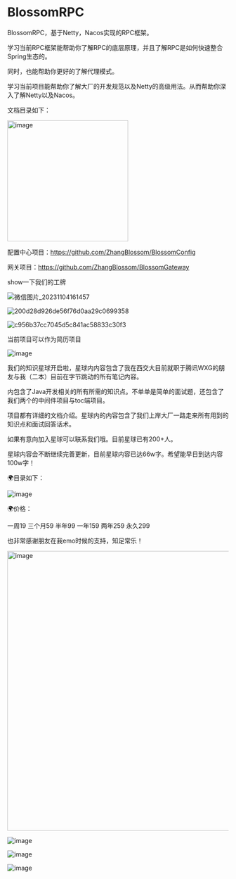 # BlossomRPC
BlossomRPC，基于Netty，Nacos实现的RPC框架。

学习当前RPC框架能帮助你了解RPC的底层原理，并且了解RPC是如何快速整合Spring生态的。

同时，也能帮助你更好的了解代理模式。

学习当前项目能帮助你了解大厂的开发规范以及Netty的高级用法。从而帮助你深入了解Netty以及Nacos。

文档目录如下：

<img width="275" alt="image" src="https://github.com/ZhangBlossom/BlossomRPC/assets/110703773/fa565f4c-99c1-46a9-b4c3-15456e4c9731">


配置中心项目：https://github.com/ZhangBlossom/BlossomConfig

网关项目：https://github.com/ZhangBlossom/BlossomGateway

show一下我们的工牌

![微信图片_20231104161457](https://github.com/ZhangBlossom/BlossomGateway/assets/110703773/423d4a34-a86e-467b-9bf5-255cc242f16f)

![200d28d926de56f76d0aa29c0699358](https://github.com/ZhangBlossom/BlossomGateway/assets/110703773/e8139512-db82-4b8e-be7b-9a1000c309d1)

![c956b37cc7045d5c841ac58833c30f3](https://github.com/ZhangBlossom/BlossomGateway/assets/110703773/abf93eb0-a9ee-44a9-a2da-546b2661fa62)


当前项目可以作为简历项目

![image](https://github.com/ZhangBlossom/BlossomRPC/assets/110703773/fc3fa329-0028-4b6f-b679-af37c5899f36)


我们的知识星球开启啦，星球内内容包含了我在西交大目前就职于腾讯WXG的朋友与我（二本）目前在字节跳动的所有笔记内容。

内包含了Java开发相关的所有所需的知识点。不单单是简单的面试题，还包含了我们两个的中间件项目与toc端项目。

项目都有详细的文档介绍。星球内的内容包含了我们上岸大厂一路走来所有用到的知识点和面试回答话术。                                          

如果有意向加入星球可以联系我们哦。目前星球已有200+人。

星球内容会不断继续完善更新，目前星球内容已达66w字。希望能早日到达内容100w字！    

🌍目录如下：

![image](https://github.com/ZhangBlossom/BlossomRPC/assets/110703773/382462ee-11b2-475f-88eb-b6f955cdeb1f)

🌍价格：

一周19  三个月59  半年99  一年159  两年259  永久299

也非常感谢朋友在我emo时候的支持，知足常乐！

<img width="636" alt="image" src="https://github.com/ZhangBlossom/BlossomRPC/assets/110703773/bd1dc493-f940-4dca-a11f-81a0b3bb7e19">


![image](https://github.com/ZhangBlossom/BlossomGateway/assets/110703773/fbd12c89-ca55-4efc-b8b7-c6c0dd0061ac)

![image](https://github.com/ZhangBlossom/BlossomRPC/assets/110703773/52fb9c42-f1eb-42f1-a026-9bfc3cfa51b0)

![image](https://github.com/ZhangBlossom/BlossomGateway/assets/110703773/61c9cfb1-f6fb-4dc1-8d2d-e39ac7546470)




